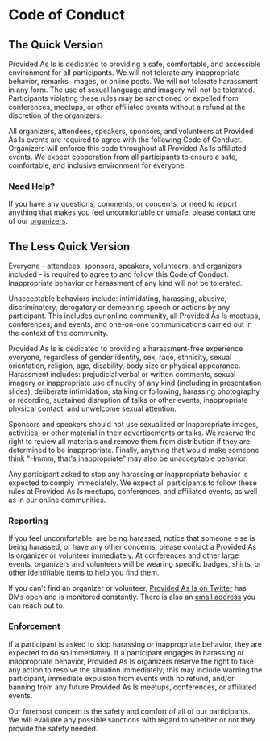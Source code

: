 # Code of Conduct

## The Quick Version

Provided As Is is dedicated to providing a safe, comfortable, and accessible environment for all participants. We will not tolerate any inappropriate behavior, remarks, images, or online posts. We will not tolerate harassment in any form. The use of sexual language and imagery will not be tolerated. Participants violating these rules may be sanctioned or expelled from conferences, meetups, or other affiliated events without a refund at the discretion of the organizers.

All organizers, attendees, speakers, sponsors, and volunteers at Provided As Is events are required to agree with the following Code of Conduct. Organizers will enforce this code throughout all Provided As Is affiliated events. We expect cooperation from all participants to ensure a safe, comfortable, and inclusive environment for everyone.

### Need Help?

If you have any questions, comments, or concerns, or need to report anything that makes you feel uncomfortable or unsafe, please contact one of our [organizers](provided-as-is@formidable.com).

## The Less Quick Version

Everyone - attendees, sponsors, speakers, volunteers, and organizers included - is required to agree to and follow this Code of Conduct. Inappropriate behavior or harassment of any kind will not be tolerated.

Unacceptable behaviors include: intimidating, harassing, abusive, discriminatory, derogatory or demeaning speech or actions by any participant. This includes our online community, all Provided As Is meetups, conferences, and events, and one-on-one communications carried out in the context of the community.

Provided As Is is dedicated to providing a harassment-free experience everyone, regardless of gender identity, sex, race, ethnicity, sexual orientation, religion, age, disability, body size or physical appearance. Harassment includes: prejudicial verbal or written comments, sexual imagery or inappropriate use of nudity of any kind (including in presentation slides), deliberate intimidation, stalking or following, harassing photography or recording, sustained disruption of talks or other events, inappropriate physical contact, and unwelcome sexual attention.

Sponsors and speakers should not use sexualized or inappropriate images, activities, or other material in their advertisements or talks. We reserve the right to review all materials and remove them from distribution if they are determined to be inappropriate. Finally, anything that would make someone think "Hmmm, that's inappropriate" may also be unacceptable behavior.

Any participant asked to stop any harassing or inappropriate behavior is expected to comply immediately. We expect all participants to follow these rules at Provided As Is meetups, conferences, and affiliated events, as well as in our online communities.

### Reporting

If you feel uncomfortable, are being harassed, notice that someone else is being harassed, or have any other concerns, please contact a Provided As Is organizer or volunteer immediately. At conferences and other large events, organizers and volunteers will be wearing specific badges, shirts, or other identifiable items to help you find them.

If you can’t find an organizer or volunteer, [Provided As Is on Twitter](http://twitter.com/ProvidedAsIs) has DMs open and is monitored constantly. There is also an [email address](provided-as-is@formidable.com) you can reach out to.

### Enforcement

If a participant is asked to stop harassing or inappropriate behavior, they are expected to do so immediately. If a participant engages in harassing or inappropriate behavior, Provided As Is organizers reserve the right to take any action to resolve the situation immediately; this may include warning the participant, immediate expulsion from events with no refund, and/or banning from any future Provided As Is meetups, conferences, or affiliated events.

Our foremost concern is the safety and comfort of all of our participants. We will evaluate any possible sanctions with regard to whether or not they provide the safety needed.
